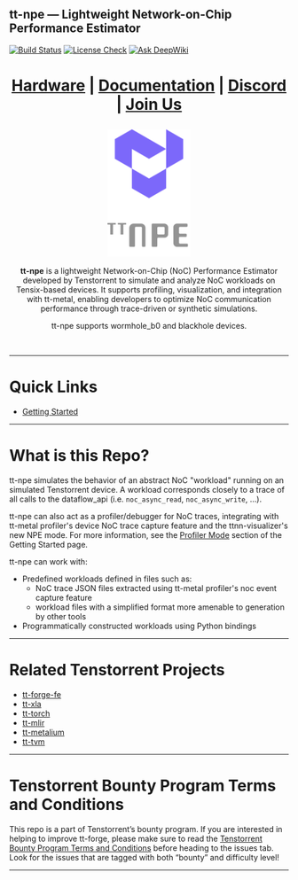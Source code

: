 ## tt-npe — Lightweight Network-on-Chip Performance Estimator

[![Build Status](https://github.com/bgrady-tt/tt-npe/actions/workflows/build_and_test_ubuntu.yml/badge.svg)](https://github.com/bgrady-tt/tt-npe/actions/workflows/build_and_test_ubuntu.yml)
[![License Check](https://github.com/bgrady-tt/tt-npe/actions/workflows/spdx.yml/badge.svg)](https://github.com/bgrady-tt/tt-npe/actions/workflows/spdx.yml)
[![Ask DeepWiki](https://deepwiki.com/badge.svg)](https://deepwiki.com/tenstorrent/tt-npe)

<div align="center">

<h1>

[Hardware](https://tenstorrent.com/cards/) | [Documentation](https://docs.tenstorrent.com/tt-npe/) | [Discord](https://discord.gg/tenstorrent) | [Join Us](https://boards.greenhouse.io/tenstorrent?gh_src=22e462047us) 

</h1>

<img src="./img/tt-npe-logo.png" alt="npe logo" height="230"/>

<br>

**tt-npe** is a lightweight Network-on-Chip (NoC) Performance Estimator developed by Tenstorrent to simulate and analyze NoC workloads on Tensix-based devices. It supports profiling, visualization, and integration with tt-metal, enabling developers to optimize NoC communication performance through trace-driven or synthetic simulations. 

tt-npe supports wormhole_b0 and blackhole devices.

</div>

<br>

-----
# Quick Links
* [Getting Started](docs/src/getting_started.md)

-----
# What is this Repo? 
tt-npe simulates the behavior of an abstract NoC "workload" running on an simulated Tenstorrent device. A workload corresponds closely to a trace of all calls to the dataflow_api (i.e. `noc_async_read`, `noc_async_write`, ...). 

tt-npe can also act as a profiler/debugger for NoC traces, integrating with tt-metal profiler's device NoC trace capture feature and the ttnn-visualizer's new NPE mode. For more information, see the  [Profiler Mode](docs/src/getting_started.md#tt-npe-profiler-mode) section of the Getting Started page.

tt-npe can work with:
- Predefined workloads defined in files such as:
    - NoC trace JSON files extracted using tt-metal profiler's noc event capture feature
    - workload files with a simplified format more amenable to generation by other tools
- Programmatically constructed workloads using Python bindings

-----
# Related Tenstorrent Projects
- [tt-forge-fe](https://github.com/tenstorrent/tt-forge-fe)
- [tt-xla](https://github.com/tenstorrent/tt-xla)
- [tt-torch](https://github.com/tenstorrent/tt-torch)
- [tt-mlir](https://github.com/tenstorrent/tt-mlir)
- [tt-metalium](https://github.com/tenstorrent/tt-metal)
- [tt-tvm](https://github.com/tenstorrent/tt-tvm)

-----
# Tenstorrent Bounty Program Terms and Conditions
This repo is a part of Tenstorrent’s bounty program. If you are interested in helping to improve tt-forge, please make sure to read the [Tenstorrent Bounty Program Terms and Conditions](https://docs.tenstorrent.com/bounty_terms.html) before heading to the issues tab. Look for the issues that are tagged with both “bounty” and difficulty level!
- - -
